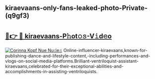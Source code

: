 ## kiraevaans-only-fans​-leaked-photo​-Private-(q9gf3)


# <h2><a href="https://mediaupload.pro?title=kiraevaans&ref=git">🔗👉 🔴 kiraevaans-P𝚑ot𝚘𝚜-V𝚒d𝚎o</a></h2>

[![Corinna Kopf Nue Nu𝚍e𝚜](https://i.imgur.com/0qMVB7G.gif)](https://mediaupload.pro?title=kiraevaans&ref=git)
Online-influencer-kiraevaans,known-for-publishing-dance-and-lifestyle-content,-including-performances-and-vlogs-on-social-media-platforms.Brilliant-ventriloquist-assistant-kiraevaans,celebrated-for-their-exceptional-abilities-and-accomplishments-in-assisting-ventriloquists.  
